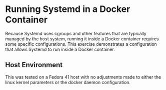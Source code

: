 # Running Systemd in a Docker Container

Because Systemd uses cgroups and other features that are typically managed by the host system, running it inside a Docker container requires some specific configurations. This exercise demonstrates a configuration that allows Systemd to run inside a Docker container.

## Host Environment

This was tested on a Fedora 41 host with no adjustments made to either the linux kernel parameters or the docker daemon configuration.
